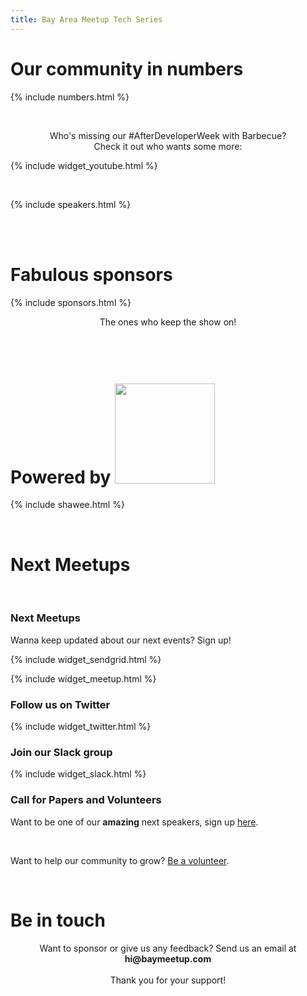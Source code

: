 ```yaml
---
title: Bay Area Meetup Tech Series
---
```


<div class="head">
  <h1>Our community in numbers</h1>
</div>

{% include numbers.html %}

<br>

<p style="text-align:center">Who's missing our #AfterDeveloperWeek with Barbecue?
<br>Check it out who wants some more:</p>

{% include widget_youtube.html %}

<br>

{% include speakers.html %}

<br><br>

<div class="head">
  <h1>Fabulous sponsors</h1>
</div>

{% include sponsors.html %}

<p style="text-align:center">The ones who keep the show on!</p>

<br>

<div class="head">
  <h1>Powered by  <a href="https://shawee.io"><img src="https://shawee.io/images/logo.svg" width="160" style="margin-top:20px"></a></h1>
</div>

{% include shawee.html %}

<br>

<div class="head">
  <h1>Next Meetups</h1>
</div>
<br>
<div class="row">
<div class="col-md-4">

<h3>Next Meetups</h3>

Wanna keep updated about our next events? Sign up!

{% include widget_sendgrid.html %}

{% include widget_meetup.html %}

</div>

<div class="col-md-4">

<h3>Follow us on Twitter</h3>

{% include widget_twitter.html %}

</div>

<div class="col-md-4">

<h3>Join our Slack group</h3>

{% include widget_slack.html %}

<h3>Call for Papers and Volunteers</h3>

Want to be one of our <b>amazing</b> next speakers, sign up <a href="https://goo.gl/forms/6oGFUz0qRdgM2G2g1">here</a>.

<br>

Want to help our community to grow? <a href="https://goo.gl/forms/6oGFUz0qRdgM2G2g1">Be a volunteer</a>.

</div>
</div>

<br>

<div class="head">
  <h1>Be in touch</h1>
</div>

<p style="text-align:center">Want to sponsor or give us any feedback? Send us an email at <b>hi@baymeetup.com</b>
<br><br>
Thank you for your support!</p>
